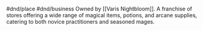 #dnd/place #dnd/business 
Owned by [[Varis Nightbloom]]. A franchise of stores offering a wide range of magical items, potions, and arcane supplies, catering to both novice practitioners and seasoned mages.